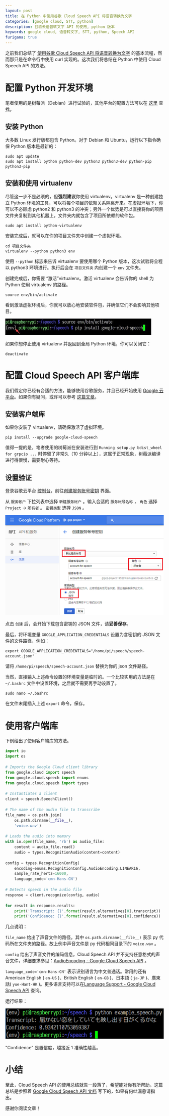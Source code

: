 ```yaml
---
layout: post
title: 在 Python 中使用谷歌 Cloud Speech API 将语音转换为文字
categories: [google cloud, STT, python]
description: 谷歌云语音转文字 API 的使用, python 版本
keywords: google cloud, 语音转文字, STT, python, Speech API
furigana: true
---
```


之前我们总结了 [使用谷歌 Cloud Speech API 将语音转换为文字](https://0qinghao.github.io/inforest/2018/03/08/google-cloud-speech-api-voice2text/) 的基本流程，然而那只是在命令行中使用 curl 实现的。这次我们将总结在 Python 中使用 Cloud Speech API 的方法。

# 配置 Python 开发环境

笔者使用的是树莓派（Debian）进行试验的，其他平台的配置方法可以在 [这里](https://cloud.google.com/python/setup) 查找。

## 安装 Python

大多数 Linux 发行版都包含 Python。对于 Debian 和 Ubuntu，运行以下指令确保 Python 版本是最新的：

``` nohighlight
sudo apt update
sudo apt install python python-dev python3 python3-dev python-pip python3-pip
```

## 安装和使用 virtualenv

尽管这一步不是必须的，但**强烈建议**你使用 virtualenv。virtualenv 是一种创建独立 Python 环境的工具，可以将每个项目的依赖关系隔离开来。在虚拟环境下，你可以不必顾虑 python2 和 python3 的冲突；另外一个优势是可以直接将你的项目文件夹复制到其他机器上，文件夹内就包含了项目所依赖的软件包。

``` shell
sudo apt install python-virtualenv
```

安装完成后，就可以在你的项目文件夹中创建一个虚拟环境。

``` shell
cd 项目文件夹
virtualenv --python python3 env

```

使用 `--python` 标志来告诉 virtualenv 要使用哪个 Python 版本，这次试验将全程以 python3 环境进行。执行后会在 ` 项目文件夹 ` 内创建一个 `env` 文件夹。

创建完成后，你需要 “激活”virtualenv。激活 virtualenv 会告诉你的 shell 为 Python 使用 virtualenv 的路径。

``` nohighlight
source env/bin/activate
```

看到激活虚拟环境后，你就可以放心地安装软件包，并确信它们不会影响其他项目。

![](/assets/images/2020-07-06-19-43-09.png)

如果你想停止使用 virtualenv 并返回到全局 Python 环境，你可以关闭它：

``` shell
deactivate
```

# 配置 Cloud Speech API 客户端库

我们假定你已经有合适的方法，能够使用谷歌服务，并且已经开始使用 [Google 云平台](https://cloud.google.com/)。如果你有疑问，或许可以参考 [这篇文章](https://0qinghao.github.io/inforest/2018/02/27/google-cloud-engine-ss-server/)。

## 安装客户端库

如果你安装了 virtualenv，请确保激活了虚拟环境。

``` shell
pip install --upgrade google-cloud-speech
```

值得一提的是，笔者使用的树莓派在安装进行到 `Running setup.py bdist_wheel for grpcio ...` 时停留了非常久（10 分钟以上），这属于正常现象，树莓派编译进行得很慢，需要耐心等待。

##  设置验证

登录谷歌云平台 [控制台](https://console.cloud.google.com/)，前往[创建服务账号密钥](https://console.cloud.google.com/apis/credentials/serviceaccountkey) 界面。

从 ` 服务帐户 ` 下拉列表中选择 ` 新建服务帐户 ` 。输入合适的 ` 服务帐号名称 ` ， ` 角色 ` 选择 `Project` → ` 所有者 ` 。 ` 密钥类型 ` 选择 `JSON` 。

![](/assets/images/2020-07-06-19-43-17.png)

点击 ` 创建 ` 后，会开始下载包含密钥的 JSON 文件，请**妥善保存**。

最后，将环境变量 `GOOGLE_APPLICATION_CREDENTIALS` 设置为含密钥的 JSON 文件的文件路径，例如：

``` shell
export GOOGLE_APPLICATION_CREDENTIALS="/home/pi/speech/speech-account.json"
```

请将 `/home/pi/speech/speech-account.json` 替换为你的 json 文件路径。

当然，直接输入上述命令设置的环境变量是临时的。一个比较实用的方法是在 `~/.bashrc` 文件中设置环境，之后就不需要再手动设置了。

``` shell
sudo nano ~/.bashrc
```

在文件末尾插入上述 `export` 命令，保存。

# 使用客户端库

下例给出了使用客户端库的方法。

``` python
import io
import os

# Imports the Google Cloud client library
from google.cloud import speech
from google.cloud.speech import enums
from google.cloud.speech import types

# Instantiates a client
client = speech.SpeechClient()

# The name of the audio file to transcribe
file_name = os.path.join(
    os.path.dirname(__file__),
    'voice.wav')

# Loads the audio into memory
with io.open(file_name, 'rb') as audio_file:
    content = audio_file.read()
    audio = types.RecognitionAudio(content=content)

config = types.RecognitionConfig(
    encoding=enums.RecognitionConfig.AudioEncoding.LINEAR16,
    sample_rate_hertz=16000,
    language_code='cmn-Hans-CN')

# Detects speech in the audio file
response = client.recognize(config, audio)

for result in response.results:
    print('Transcript: {}'.format(result.alternatives[0].transcript))
    print('Confidence: {}'.format(result.alternatives[0].confidence))
```

几点说明：

`file_name` 给出了声音文件的路径。其中 `os.path.dirname(__file__)` 表示 py 代码所在文件夹的路径。故上例中声音文件是 py 代码相同目录下的 `voice.wav` 。

`config` 给出了声音文件的编码信息，Cloud Speech API 并不支持任意格式的声音文件，详细要求参见：[AudioEncoding - Google Cloud Speech API](https://cloud.google.com/speech/reference/rest/v1/RecognitionConfig#AudioEncoding) 。

`language_code='cmn-Hans-CN'` 表示识别语言为中文普通话。常用的还有 American English ( `en-US` )、British English ( `en-GB` )、日本語 ( `ja-JP` )、廣東話( `yue-Hant-HK` )。更多语言支持可以在[Language Support - Google Cloud Speech API](https://cloud.google.com/speech/docs/languages) 查询。

运行结果：

![](/assets/images/2020-07-06-19-43-23.png)

"Confidence" 是置信度，越接近 1 准确性越高。

# 小结

至此，Cloud Speech API 的使用总结就告一段落了，希望能对你有所帮助。这篇总结是参照着 [Google Cloud Speech API 文档](https://cloud.google.com/speech/docs/) 写下的，如果有何纰漏恳请指出。

感谢你阅读文章！
